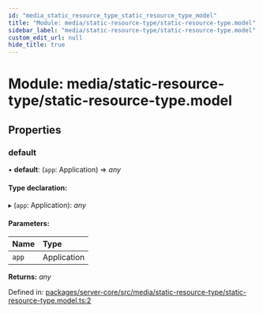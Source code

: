 ```yaml
---
id: "media_static_resource_type_static_resource_type_model"
title: "Module: media/static-resource-type/static-resource-type.model"
sidebar_label: "media/static-resource-type/static-resource-type.model"
custom_edit_url: null
hide_title: true
---
```


# Module: media/static-resource-type/static-resource-type.model

## Properties

### default

• **default**: (`app`: Application) => *any*

#### Type declaration:

▸ (`app`: Application): *any*

#### Parameters:

Name | Type |
:------ | :------ |
`app` | Application |

**Returns:** *any*

Defined in: [packages/server-core/src/media/static-resource-type/static-resource-type.model.ts:2](https://github.com/xr3ngine/xr3ngine/blob/673ad6a5f/packages/server-core/src/media/static-resource-type/static-resource-type.model.ts#L2)
